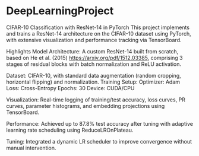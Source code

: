# DeepLearningProject

CIFAR-10 Classification with ResNet-14 in PyTorch
This project implements and trains a ResNet-14 architecture on the CIFAR-10 dataset using PyTorch, with extensive visualization and performance tracking via TensorBoard.

Highlights
Model Architecture: A custom ResNet-14 built from scratch, based on He et al. (2015) https://arxiv.org/pdf/1512.03385, comprising 3 stages of residual blocks with batch normalization and ReLU activation.

Dataset: CIFAR-10, with standard data augmentation (random cropping, horizontal flipping) and normalization.
Training Setup:
Optimizer: Adam
Loss: Cross-Entropy
Epochs: 30
Device: CUDA/CPU

Visualization: Real-time logging of training/test accuracy, loss curves, PR curves, parameter histograms, and embedding projections using TensorBoard.

Performance: Achieved up to 87.8% test accuracy after tuning with adaptive learning rate scheduling using ReduceLROnPlateau.

Tuning: Integrated a dynamic LR scheduler to improve convergence without manual intervention.
